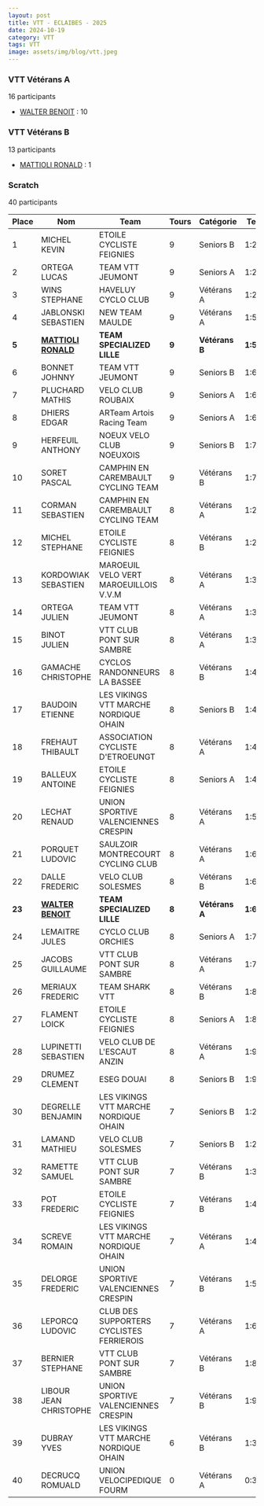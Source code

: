 ```yaml
---
layout: post
title: VTT - ECLAIBES - 2025
date: 2024-10-19
category: VTT
tags: VTT
image: assets/img/blog/vtt.jpeg
---
```


### VTT Vétérans A
16 participants
- [WALTER BENOIT](https://teamspecializedlille.cc/coureurs/walterbenoit) : 10

### VTT Vétérans B
13 participants
- [MATTIOLI RONALD](https://teamspecializedlille.cc/coureurs/mattiolironald) : 1

### Scratch
40 participants

| Place | Nom | Team | Tours | Catégorie | Temps |
|---|---|---|---|---|---|
| 1 | MICHEL KEVIN | ETOILE CYCLISTE FEIGNIES | 9 | Seniors B | 1:2:22 | 
| 2 | ORTEGA LUCAS | TEAM VTT JEUMONT | 9 | Seniors A | 1:2:40 | 
| 3 | WINS STEPHANE | HAVELUY CYCLO CLUB | 9 | Vétérans A | 1:2:46 | 
| 4 | JABLONSKI SEBASTIEN | NEW TEAM MAULDE | 9 | Vétérans A | 1:5:40 | 
| **5** | **[MATTIOLI RONALD](https://teamspecializedlille.cc/coureurs/mattiolironald)** | **TEAM SPECIALIZED LILLE** | **9** | **Vétérans B** | **1:5:47** | 
| 6 | BONNET JOHNNY | TEAM VTT JEUMONT | 9 | Seniors B | 1:6:2 | 
| 7 | PLUCHARD MATHIS | VELO CLUB ROUBAIX | 9 | Seniors A | 1:6:24 | 
| 8 | DHIERS EDGAR | ARTeam Artois Racing Team | 9 | Seniors A | 1:6:52 | 
| 9 | HERFEUIL ANTHONY | NOEUX VELO CLUB NOEUXOIS | 9 | Seniors B | 1:7:34 | 
| 10 | SORET PASCAL | CAMPHIN EN CAREMBAULT CYCLING TEAM | 9 | Vétérans B | 1:7:40 | 
| 11 | CORMAN SEBASTIEN | CAMPHIN EN CAREMBAULT CYCLING TEAM | 8 | Vétérans A | 1:2:24 | 
| 12 | MICHEL STEPHANE | ETOILE CYCLISTE FEIGNIES | 8 | Vétérans B | 1:2:52 | 
| 13 | KORDOWIAK SEBASTIEN | MAROEUIL VELO VERT MAROEUILLOIS V.V.M | 8 | Vétérans A | 1:3:7 | 
| 14 | ORTEGA JULIEN | TEAM VTT JEUMONT | 8 | Vétérans A | 1:3:24 | 
| 15 | BINOT JULIEN | VTT  CLUB PONT SUR SAMBRE | 8 | Vétérans A | 1:3:49 | 
| 16 | GAMACHE CHRISTOPHE | CYCLOS RANDONNEURS LA BASSEE | 8 | Vétérans B | 1:4:10 | 
| 17 | BAUDOIN ETIENNE | LES VIKINGS VTT MARCHE NORDIQUE OHAIN | 8 | Seniors B | 1:4:20 | 
| 18 | FREHAUT THIBAULT | ASSOCIATION CYCLISTE D'ETROEUNGT | 8 | Vétérans A | 1:4:31 | 
| 19 | BALLEUX ANTOINE | ETOILE CYCLISTE FEIGNIES | 8 | Seniors A | 1:4:43 | 
| 20 | LECHAT RENAUD | UNION SPORTIVE VALENCIENNES CRESPIN | 8 | Vétérans A | 1:5:52 | 
| 21 | PORQUET LUDOVIC | SAULZOIR MONTRECOURT CYCLING CLUB | 8 | Vétérans A | 1:6:9 | 
| 22 | DALLE FREDERIC | VELO CLUB SOLESMES | 8 | Vétérans B | 1:6:38 | 
| **23** | **[WALTER BENOIT](https://teamspecializedlille.cc/coureurs/walterbenoit)** | **TEAM SPECIALIZED LILLE** | **8** | **Vétérans A** | **1:6:40** | 
| 24 | LEMAITRE JULES | CYCLO CLUB ORCHIES | 8 | Seniors A | 1:7:27 | 
| 25 | JACOBS GUILLAUME | VTT  CLUB PONT SUR SAMBRE | 8 | Vétérans A | 1:7:44 | 
| 26 | MERIAUX FREDERIC | TEAM SHARK VTT | 8 | Vétérans B | 1:8:4 | 
| 27 | FLAMENT LOICK | ETOILE CYCLISTE FEIGNIES | 8 | Seniors A | 1:8:16 | 
| 28 | LUPINETTI SEBASTIEN | VELO CLUB DE L'ESCAUT ANZIN | 8 | Vétérans A | 1:9:5 | 
| 29 | DRUMEZ CLEMENT | ESEG DOUAI | 8 | Seniors B | 1:9:54 | 
| 30 | DEGRELLE BENJAMIN | LES VIKINGS VTT MARCHE NORDIQUE OHAIN | 7 | Seniors B | 1:2:32 | 
| 31 | LAMAND MATHIEU | VELO CLUB SOLESMES | 7 | Seniors B | 1:2:36 | 
| 32 | RAMETTE SAMUEL | VTT  CLUB PONT SUR SAMBRE | 7 | Vétérans B | 1:3:47 | 
| 33 | POT FREDERIC | ETOILE CYCLISTE FEIGNIES | 7 | Vétérans B | 1:4:36 | 
| 34 | SCREVE ROMAIN | LES VIKINGS VTT MARCHE NORDIQUE OHAIN | 7 | Vétérans A | 1:4:39 | 
| 35 | DELORGE FREDERIC | UNION SPORTIVE VALENCIENNES CRESPIN | 7 | Vétérans B | 1:5:4 | 
| 36 | LEPORCQ LUDOVIC | CLUB DES SUPPORTERS CYCLISTES FERRIEROIS | 7 | Vétérans A | 1:6:4 | 
| 37 | BERNIER STEPHANE | VTT  CLUB PONT SUR SAMBRE | 7 | Vétérans B | 1:8:47 | 
| 38 | LIBOUR JEAN CHRISTOPHE | UNION SPORTIVE VALENCIENNES CRESPIN | 7 | Vétérans B | 1:9:23 | 
| 39 | DUBRAY YVES | LES VIKINGS VTT MARCHE NORDIQUE OHAIN | 6 | Vétérans B | 1:3:15 | 
| 40 | DECRUCQ ROMUALD | UNION VELOCIPEDIQUE FOURM | 0 | Vétérans A | 0:38:53 | 
